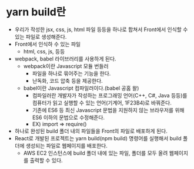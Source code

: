# yarn build란

- 우리가 작성한 jsx, css, js, html 파일 등등을 하나로 합쳐서 Front에서 인식할 수 있는 파일로 생성해준다.
- Front에서 인식하 수 있는 파일
  - html, css, js, 등등
- webpack, babel 라이브러리를 사용하게 된다.
  - webpack이란 Javascript 모듈 번들러
    - 파일을 하나로 묶어주는 기능을 한다.
    - 난독화, 코드 압축 등을 제공한다.
  - babel이란 Javascript 컴파일러이다.(babel 공홈 왈)
    - 컴파일러란 개발자가 작성하는 프로그래밍 언어(C++, C#, Java 등등)를 컴퓨터가 읽고 실행할 수 있는 언어(기계어, 1F23B4)로 바꿔준다.
    - 기존에 ES6 등 최신 Javascript 문법을 지원하지 않는 브라우저를 위해 ES6 이하의 문법으로 수정해준다.
    - EX) import => require()
- 하나로 완성된 build 폴더 내의 파일들을 Front의 파일로 배포하게 된다.
- React로 개발된 프로젝트는 yarn build(npm build) 명령어를 실행해서 build 폴더에 생성되는 파일로 웹페이지를 배포한다.
  - AWS EC2 인스턴스에 build 폴더 내에 있는 파일, 폴더를 모두 올려 웹페이지를 출력할 수 있다.
